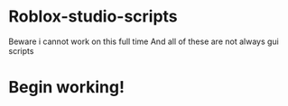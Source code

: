 # Roblox-studio-scripts
Beware i cannot work on this full time
And all of these are not always gui scripts
# Begin working!
